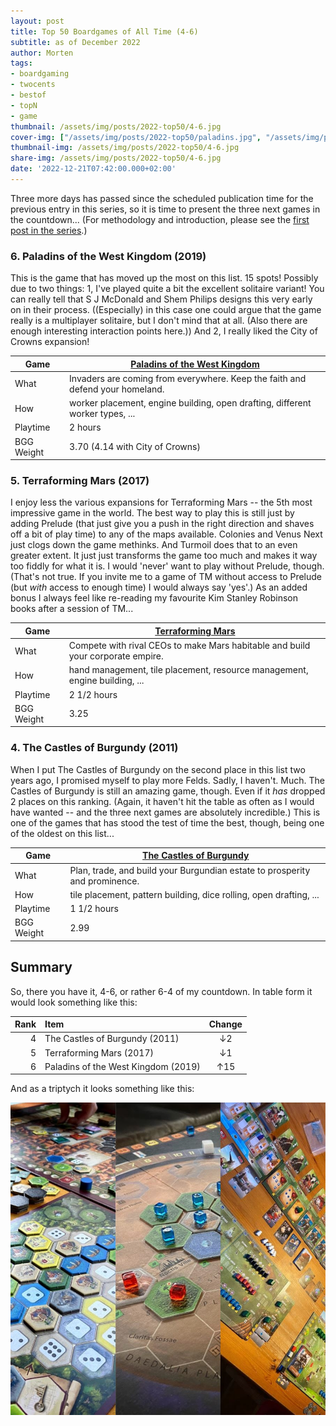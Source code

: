 ```yaml
---
layout: post
title: Top 50 Boardgames of All Time (4-6)
subtitle: as of December 2022
author: Morten
tags:
- boardgaming
- twocents
- bestof
- topN
- game
thumbnail: /assets/img/posts/2022-top50/4-6.jpg
cover-img: ["/assets/img/posts/2022-top50/paladins.jpg", "/assets/img/posts/2022-top50/terraforming.jpg", "/assets/img/posts/2022-top50/castles.jpg"]
thumbnail-img: /assets/img/posts/2022-top50/4-6.jpg
share-img: /assets/img/posts/2022-top50/4-6.jpg
date: '2022-12-21T07:42:00.000+02:00'
---
```


Three more days has passed since the scheduled publication time for the previous entry in this series, so it is time to present the three next games in the countdown... (For methodology and introduction, please see the [first post in the series](/2022-12-01-top50-part1/).)

### 6. Paladins of the West Kingdom (2019)

This is the game that has moved up the most on this list. 15 spots! Possibly due to two things: 1, I've played quite a bit the excellent solitaire variant! You can really tell that S J McDonald and Shem Philips designs this very early on in their process. ((Especially) in this case one could argue that the game really is a multiplayer solitaire, but I don't mind that at all. (Also there are enough interesting interaction points here.)) And 2, I really liked the City of Crowns expansion! 

| Game       | [Paladins of the West Kingdom](https://boardgamegeek.com/boardgame/266810/paladins-west-kingdom) |
| ---------- | ------------------------------------------------------------------------------------------------ |
| What       | Invaders are coming from everywhere. Keep the faith and defend your homeland.                    |
| How        | worker placement, engine building, open drafting, different worker types, ...                    |
| Playtime   | 2 hours                                                                                          |
| BGG Weight | 3.70 (4.14 with City of Crowns)                                                                  |

### 5. Terraforming Mars (2017)

I enjoy less the various expansions for Terraforming Mars -- the 5th most impressive game in the world. The best way to play this is still just by adding Prelude (that just give you a push in the right direction and shaves off a bit of play time) to any of the maps available. Colonies and Venus Next just clogs down the game methinks. And Turmoil does that to an even greater extent. It just just transforms the game too much and makes it way too fiddly for what it is. I would 'never' want to play without Prelude, though. (That's not true. If you invite me to a game of TM without access to Prelude (but _with_ access to enough time) I would always say 'yes'.) As an added bonus I always feel like re-reading my favourite Kim Stanley Robinson books after a session of TM...

| Game       | [Terraforming Mars](https://boardgamegeek.com/boardgame/167791/terraforming-mars) |
| ---------- | --------------------------------------------------------------------------------- |
| What       | Compete with rival CEOs to make Mars habitable and build your corporate empire.   |
| How        | hand management, tile placement, resource management, engine building, ...        |
| Playtime   | 2 1/2 hours                                                                       |
| BGG Weight | 3.25                                                                              |

### 4. The Castles of Burgundy (2011)

When I put The Castles of Burgundy on the second place in this list two years ago, I promised myself to play more Felds. Sadly, I haven't. Much. The Castles of Burgundy is still an amazing game, though. Even if it _has_ dropped 2 places on this ranking. (Again, it haven't hit the table as often as I would have wanted -- and the three next games are absolutely incredible.) This is one of the games that has stood the test of time the best, though, being one of the oldest on this list...

| Game       | [The Castles of Burgundy](https://boardgamegeek.com/boardgame/84876/castles-burgundy) |
| ---------- | ------------------------------------------------------------------------------------- |
| What       | Plan, trade, and build your Burgundian estate to prosperity and prominence.           |
| How        | tile placement, pattern building, dice rolling, open drafting, ...                    |
| Playtime   | 1 1/2 hours                                                                           |
| BGG Weight | 2.99                                                                                  |

## Summary

So, there you have it, 4-6, or rather 6-4 of my countdown. In table form it would look something like this:

| Rank | Item                                | Change |
| ----:|:----------------------------------- |:------:|
| 4    | The Castles of Burgundy (2011)      | ↓2     |
| 5    | Terraforming Mars (2017)            | ↓1     |
| 6    | Paladins of the West Kingdom (2019) | ↑15    |

And as a triptych it looks something like this:

![4-6](/assets/img/posts/2022-top50/4-6.jpg)